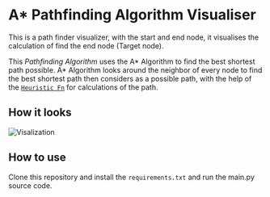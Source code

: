 # A* Pathfinding Algorithm Visualiser
This is a path finder visualizer, with the start and end node,
it visualises the calculation of find the end node (Target node).

This *Pathfinding Algorithm* uses the A* Algorithm to find
the best shortest path possible. A* Algorithm looks around the
neighbor of every node to find the best shortest path then considers
as a possible path, with the help of the
[``Heuristic Fn``](https://en.wikipedia.org/wiki/Heuristic_(computer_science))
for calculations of the path.

## How it looks
![Visalization](https://raw.github.com/lebyanelm/astar-pathfinder/master/images/path_finder_2.gif)

## How to use
Clone this repository and install the ``requirements.txt`` and run the main.py source code.